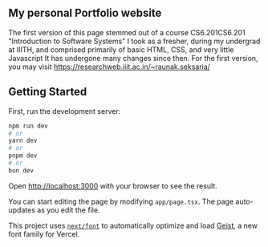 ## My personal Portfolio website
The first version of this page stemmed out of a course CS6.201CS6.201 "Introduction to Software Systems" I took as a fresher, during my undergrad at IIITH, and comprised primarily of basic HTML, CSS, and very little Javascript
It has undergone many changes since then. For the first version, you may visit https://researchweb.iiit.ac.in/~raunak.seksaria/


## Getting Started

First, run the development server:

```bash
npm run dev
# or
yarn dev
# or
pnpm dev
# or
bun dev
```

Open [http://localhost:3000](http://localhost:3000) with your browser to see the result.

You can start editing the page by modifying `app/page.tsx`. The page auto-updates as you edit the file.

This project uses [`next/font`](https://nextjs.org/docs/app/building-your-application/optimizing/fonts) to automatically optimize and load [Geist](https://vercel.com/font), a new font family for Vercel.

